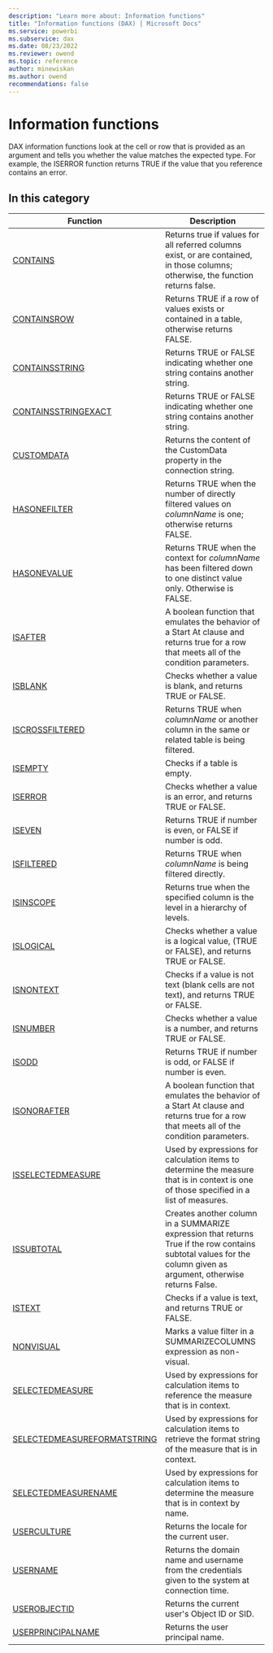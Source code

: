 ```yaml
---
description: "Learn more about: Information functions"
title: "Information functions (DAX) | Microsoft Docs"
ms.service: powerbi 
ms.subservice: dax 
ms.date: 08/23/2022
ms.reviewer: owend
ms.topic: reference
author: minewiskan
ms.author: owend 
recommendations: false
---
```

# Information functions

DAX information functions look at the cell or row that is provided as an argument and tells you whether the value matches the expected type. For example, the ISERROR function returns TRUE if the value that you reference contains an error.  
  
## In this category  

|Function  |Description  |
|---------|---------|
|[CONTAINS](contains-function-dax.md)     | Returns true if values for all referred columns exist, or are contained, in those columns; otherwise, the function returns false.         |
|[CONTAINSROW](containsrow-function-dax.md)     | Returns TRUE if a row of values exists or contained in a table, otherwise returns FALSE.          |
|[CONTAINSSTRING](containsstring-function-dax.md)    |  Returns TRUE or FALSE indicating whether one string contains another string.         |
|[CONTAINSSTRINGEXACT](containsstringexact-function-dax.md)     |  Returns TRUE or FALSE indicating whether one string contains another string.       |
|[CUSTOMDATA](customdata-function-dax.md)     | Returns the content of the CustomData property in the connection string.         |
|[HASONEFILTER](hasonefilter-function-dax.md)      |  Returns TRUE when the number of directly filtered values on *columnName* is one; otherwise returns FALSE.        |
|[HASONEVALUE](hasonevalue-function-dax.md)     |  Returns TRUE when the context for *columnName* has been filtered down to one distinct value only. Otherwise is FALSE.        |
|[ISAFTER](isafter-function-dax.md)     | A boolean function that emulates the behavior of a Start At clause and returns true for a row that meets all of the condition parameters.        |
|[ISBLANK](isblank-function-dax.md)     | Checks whether a value is blank, and returns TRUE or FALSE.         |
|[ISCROSSFILTERED](iscrossfiltered-function-dax.md)      |  Returns TRUE when *columnName* or another column in the same or related table is being filtered.         |
|[ISEMPTY](isempty-function-dax.md)     |  Checks if a table is empty.       |
|[ISERROR](iserror-function-dax.md)      |  Checks whether a value is an error, and returns TRUE or FALSE.        |
|[ISEVEN](iseven-function-dax.md)      |  Returns TRUE if number is even, or FALSE if number is odd.       |
|[ISFILTERED](isfiltered-function-dax.md)     |  Returns TRUE when *columnName* is being filtered directly.       |
|[ISINSCOPE](isinscope-function-dax.md)      | Returns true when the specified column is the level in a hierarchy of levels.        |
|[ISLOGICAL](islogical-function-dax.md)     | Checks whether a value is a logical value, (TRUE or FALSE), and returns TRUE or FALSE.          |
|[ISNONTEXT](isnontext-function-dax.md)     | Checks if a value is not text (blank cells are not text), and returns TRUE or FALSE.          |
|[ISNUMBER](isnumber-function-dax.md)      | Checks whether a value is a number, and returns TRUE or FALSE.        |
|[ISODD](isodd-function-dax.md)      | Returns TRUE if number is odd, or FALSE if number is even.        |
|[ISONORAFTER](isonorafter-function-dax.md)     | A boolean function that emulates the behavior of a Start At clause and returns true for a row that meets all of the condition parameters.        |
|[ISSELECTEDMEASURE](isselectedmeasure-function-dax.md)|   Used by expressions for calculation items to determine the measure that is in context is one of those specified in a list of measures.   |
|[ISSUBTOTAL](issubtotal-function-dax.md)       |  Creates another column in a SUMMARIZE expression that returns True if the row contains subtotal values for the column given as argument, otherwise returns False.        |
|[ISTEXT](istext-function-dax.md)     | Checks if a value is text, and returns TRUE or FALSE.          |
|[NONVISUAL](nonvisual-function-dax.md)     |  Marks a value filter in a SUMMARIZECOLUMNS expression as non-visual.       |
|[SELECTEDMEASURE](selectedmeasure-function-dax.md) |   Used by expressions for calculation items to reference the measure that is in context.   |
|[SELECTEDMEASUREFORMATSTRING](selectedmeasureformatstring-function-dax.md) |   Used by expressions for calculation items to retrieve the format string of the measure that is in context.   |
|[SELECTEDMEASURENAME](selectedmeasurename-function-dax.md) |   Used by expressions for calculation items to determine the measure that is in context by name.   |
|[USERCULTURE](userculture-function-dax.md)   |Returns the locale for the current user.    |
|[USERNAME](username-function-dax.md)    |  Returns the domain name and username from the credentials given to the system at connection time.        |
|[USEROBJECTID](userobjectid-function-dax.md)    |  Returns the current user's Object ID or SID.       |
|[USERPRINCIPALNAME](userprincipalname-function-dax.md)    |  Returns the user principal name.       |
